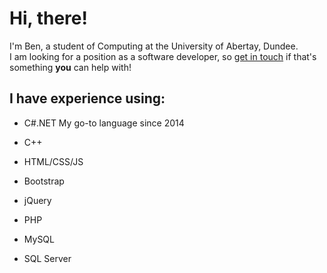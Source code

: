 # Hi, there!

I'm Ben, a student of Computing at the University of Abertay, Dundee.  
I am looking for a position as a software developer, so [get in touch](https://www.linkedin.com/in/benfleuty/) if that's something **you** can help with!

## I have experience using:

- C#.NET
  My go-to language since 2014
- C++

- HTML/CSS/JS
- Bootstrap
- jQuery

- PHP

- MySQL
- SQL Server
